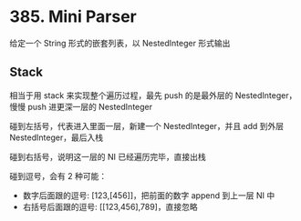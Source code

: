 # 385. Mini Parser
给定一个 String 形式的嵌套列表，以 NestedInteger 形式输出

## Stack
相当于用 stack 来实现整个遍历过程，最先 push 的是最外层的 NestedInteger，慢慢 push 进更深一层的 NestedInteger

碰到左括号，代表进入里面一层，新建一个 NestedInteger，并且 add 到外层 NestedInteger，最后入栈

碰到右括号，说明这一层的 NI 已经遍历完毕，直接出栈

碰到逗号，会有 2 种可能：
- 数字后面跟的逗号: [123,[456]]，把前面的数字 append 到上一层 NI 中
- 右括号后面跟的逗号: [[123,456],789]，直接忽略
